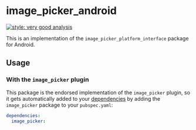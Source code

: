 # image_picker_android

[![style: very good analysis][very_good_analysis_badge]][very_good_analysis_link]

This is an implementation of the `image_picker_platform_interface` package for Android.

## Usage

### With the `image_picker` plugin

This package is the endorsed implementation of the `image_picker` plugin, so it gets automatically added to your [dependencies](https://flutter.dev/platform-plugins/) by adding the `image_picker` package to your `pubspec.yaml`:

```yaml
dependencies:
  image_picker: 
```

[very_good_analysis_badge]: https://img.shields.io/badge/style-very_good_analysis-B22C89.svg
[very_good_analysis_link]: https://pub.dev/packages/very_good_analysis